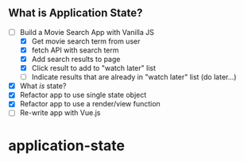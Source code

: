What is Application State?
---
* [ ] Build a Movie Search App with Vanilla JS
  * [x] Get movie search term from user
  * [x] fetch API with search term
  * [x] Add search results to page
  * [x] Click result to add to "watch later" list
  * [ ] Indicate results that are already in "watch later" list (do later...)
* [x] What _is_ state?
* [x] Refactor app to use single state object
* [x] Refactor app to use a render/view function
* [ ] Re-write app with Vue.js
# application-state
